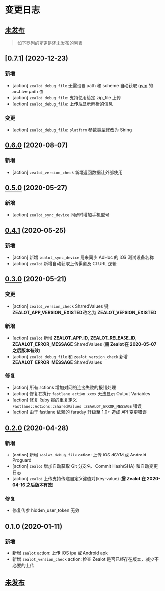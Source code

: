 # 变更日志

## [未发布]

> 如下罗列的变更是还未发布的列表

## [0.7.1] (2020-12-23)

### 新增

- [action] `zealot_debug_file` 无需设置 path 和 scheme 自动获取 [gym](https://docs.fastlane.tools/actions/gym/) 的 archive path 值
- [action] `zealot_debug_file`: 支持使用给定 zip_file 上传
- [action] `zealot_debug_file`: 上传后显示解析的信息

### 变更

- [action] `zealot_debug_file`: `platform` 参数类型修改为 String

## [0.6.0] (2020-08-07)

### 新增

- [action] `zealot_version_check` 新增返回数据让外部使用

## [0.5.0] (2020-05-27)

### 新增

- [action] `zealot_sync_device` 同步时增加手机型号

## [0.4.1] (2020-05-25)

### 新增

- [action] 新增 `zealot_sync_device` 用来同步 AdHoc 的 iOS 测试设备名称
- [action] `zealot` 新增自动获取上传渠道及 CI URL 逻辑

## [0.3.0] (2020-05-21)

### 变更

- [action] `zealot_version_check` SharedValues 键 **ZEALOT_APP_VERSION_EXISTED** 改名为 **ZEALOT_VERSION_EXISTED**

### 新增

- [action] `zealot` 新增 **ZEALOT_APP_ID**, **ZEALOT_RELEASE_ID**, **ZEAALOT_ERROR_MESSAGE** SharedValues (**需 Zealot 在 2020-05-07 之后版本有效**)
- [action] `zealot_debug_file` 和 `zealot_version_check` 新增 **ZEAALOT_ERROR_MESSAGE** SharedValues

### 修复

- [action] 所有 actions 增加对网络连接失败的报错处理
- [action] 修复在执行 `fastlane action xxxx` 无法显示 Output Variables
- [action] 修复 Ruby 报的重复定义 `Fastlane::Actions::SharedValues::ZEAALOT_ERROR_MESSAGE` 错误
- [action] 由于 fastlane 依赖的 faraday 升级至 1.0+ 造成 API 变更错误

## [0.2.0] (2020-04-28)

### 新增

- [action] 新增 `zealot_debug_file` action: 上传 iOS dSYM 或 Android Proguard
- [action] `zealot` 增加自动获取 Git 分支名、Commit Hash(SHA) 和自动变更日志
- [action] `zealot` 上传支持传递自定义键值对(key-value) (**需 Zealot 在 2020-04-16 之后版本有效**)

### 修复

- 修复传参 hidden_user_token 无效

## 0.1.0 (2020-01-11)

### 新增

- 新增 `zealot` action: 上传 iOS ipa 或 Android apk
- 新增 `zealot_version_check` action: 检查 Zealot 是否已经存在版本，减少不必要的上传

## [未发布]

[未发布]: https://github.com/getzealot/fastlane-plugin-zealot/compare/v0.7.0...HEAD
[0.7.0]: https://github.com/getzealot/fastlane-plugin-zealot/compare/v0.6.0...v0.7.0
[0.6.0]: https://github.com/getzealot/fastlane-plugin-zealot/compare/v0.5.0...v0.6.0
[0.5.0]: https://github.com/getzealot/fastlane-plugin-zealot/compare/v0.4.1...v0.5.0
[0.4.1]: https://github.com/getzealot/fastlane-plugin-zealot/compare/v0.3.0...v0.4.1
[0.3.0]: https://github.com/getzealot/fastlane-plugin-zealot/compare/v0.2.0...v0.3.0
[0.2.0]: https://github.com/getzealot/fastlane-plugin-zealot/compare/v0.1.0...v0.2.0
